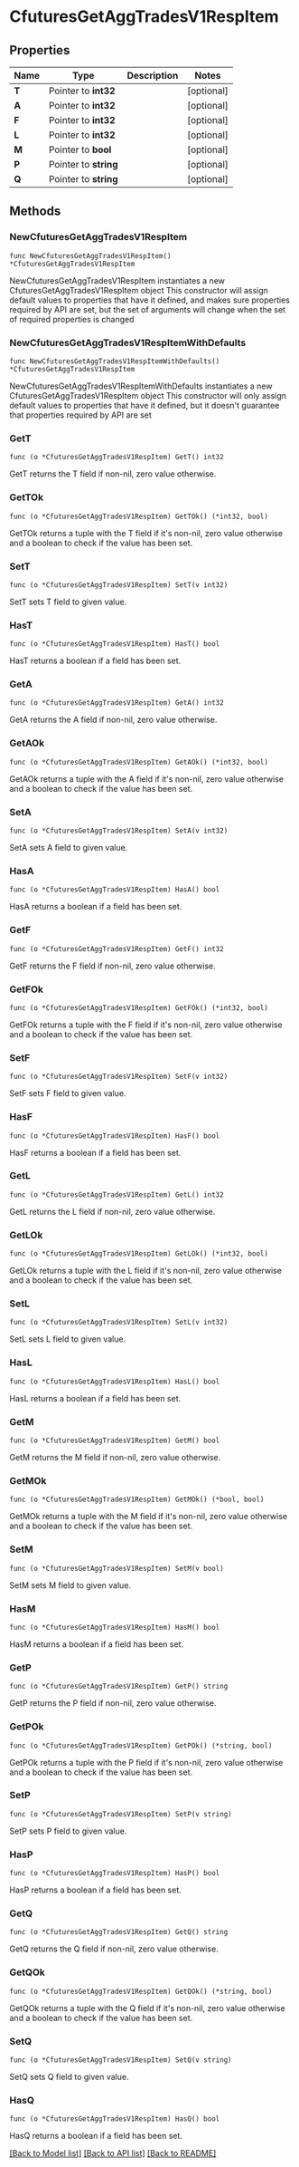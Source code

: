 # CfuturesGetAggTradesV1RespItem

## Properties

Name | Type | Description | Notes
------------ | ------------- | ------------- | -------------
**T** | Pointer to **int32** |  | [optional] 
**A** | Pointer to **int32** |  | [optional] 
**F** | Pointer to **int32** |  | [optional] 
**L** | Pointer to **int32** |  | [optional] 
**M** | Pointer to **bool** |  | [optional] 
**P** | Pointer to **string** |  | [optional] 
**Q** | Pointer to **string** |  | [optional] 

## Methods

### NewCfuturesGetAggTradesV1RespItem

`func NewCfuturesGetAggTradesV1RespItem() *CfuturesGetAggTradesV1RespItem`

NewCfuturesGetAggTradesV1RespItem instantiates a new CfuturesGetAggTradesV1RespItem object
This constructor will assign default values to properties that have it defined,
and makes sure properties required by API are set, but the set of arguments
will change when the set of required properties is changed

### NewCfuturesGetAggTradesV1RespItemWithDefaults

`func NewCfuturesGetAggTradesV1RespItemWithDefaults() *CfuturesGetAggTradesV1RespItem`

NewCfuturesGetAggTradesV1RespItemWithDefaults instantiates a new CfuturesGetAggTradesV1RespItem object
This constructor will only assign default values to properties that have it defined,
but it doesn't guarantee that properties required by API are set

### GetT

`func (o *CfuturesGetAggTradesV1RespItem) GetT() int32`

GetT returns the T field if non-nil, zero value otherwise.

### GetTOk

`func (o *CfuturesGetAggTradesV1RespItem) GetTOk() (*int32, bool)`

GetTOk returns a tuple with the T field if it's non-nil, zero value otherwise
and a boolean to check if the value has been set.

### SetT

`func (o *CfuturesGetAggTradesV1RespItem) SetT(v int32)`

SetT sets T field to given value.

### HasT

`func (o *CfuturesGetAggTradesV1RespItem) HasT() bool`

HasT returns a boolean if a field has been set.

### GetA

`func (o *CfuturesGetAggTradesV1RespItem) GetA() int32`

GetA returns the A field if non-nil, zero value otherwise.

### GetAOk

`func (o *CfuturesGetAggTradesV1RespItem) GetAOk() (*int32, bool)`

GetAOk returns a tuple with the A field if it's non-nil, zero value otherwise
and a boolean to check if the value has been set.

### SetA

`func (o *CfuturesGetAggTradesV1RespItem) SetA(v int32)`

SetA sets A field to given value.

### HasA

`func (o *CfuturesGetAggTradesV1RespItem) HasA() bool`

HasA returns a boolean if a field has been set.

### GetF

`func (o *CfuturesGetAggTradesV1RespItem) GetF() int32`

GetF returns the F field if non-nil, zero value otherwise.

### GetFOk

`func (o *CfuturesGetAggTradesV1RespItem) GetFOk() (*int32, bool)`

GetFOk returns a tuple with the F field if it's non-nil, zero value otherwise
and a boolean to check if the value has been set.

### SetF

`func (o *CfuturesGetAggTradesV1RespItem) SetF(v int32)`

SetF sets F field to given value.

### HasF

`func (o *CfuturesGetAggTradesV1RespItem) HasF() bool`

HasF returns a boolean if a field has been set.

### GetL

`func (o *CfuturesGetAggTradesV1RespItem) GetL() int32`

GetL returns the L field if non-nil, zero value otherwise.

### GetLOk

`func (o *CfuturesGetAggTradesV1RespItem) GetLOk() (*int32, bool)`

GetLOk returns a tuple with the L field if it's non-nil, zero value otherwise
and a boolean to check if the value has been set.

### SetL

`func (o *CfuturesGetAggTradesV1RespItem) SetL(v int32)`

SetL sets L field to given value.

### HasL

`func (o *CfuturesGetAggTradesV1RespItem) HasL() bool`

HasL returns a boolean if a field has been set.

### GetM

`func (o *CfuturesGetAggTradesV1RespItem) GetM() bool`

GetM returns the M field if non-nil, zero value otherwise.

### GetMOk

`func (o *CfuturesGetAggTradesV1RespItem) GetMOk() (*bool, bool)`

GetMOk returns a tuple with the M field if it's non-nil, zero value otherwise
and a boolean to check if the value has been set.

### SetM

`func (o *CfuturesGetAggTradesV1RespItem) SetM(v bool)`

SetM sets M field to given value.

### HasM

`func (o *CfuturesGetAggTradesV1RespItem) HasM() bool`

HasM returns a boolean if a field has been set.

### GetP

`func (o *CfuturesGetAggTradesV1RespItem) GetP() string`

GetP returns the P field if non-nil, zero value otherwise.

### GetPOk

`func (o *CfuturesGetAggTradesV1RespItem) GetPOk() (*string, bool)`

GetPOk returns a tuple with the P field if it's non-nil, zero value otherwise
and a boolean to check if the value has been set.

### SetP

`func (o *CfuturesGetAggTradesV1RespItem) SetP(v string)`

SetP sets P field to given value.

### HasP

`func (o *CfuturesGetAggTradesV1RespItem) HasP() bool`

HasP returns a boolean if a field has been set.

### GetQ

`func (o *CfuturesGetAggTradesV1RespItem) GetQ() string`

GetQ returns the Q field if non-nil, zero value otherwise.

### GetQOk

`func (o *CfuturesGetAggTradesV1RespItem) GetQOk() (*string, bool)`

GetQOk returns a tuple with the Q field if it's non-nil, zero value otherwise
and a boolean to check if the value has been set.

### SetQ

`func (o *CfuturesGetAggTradesV1RespItem) SetQ(v string)`

SetQ sets Q field to given value.

### HasQ

`func (o *CfuturesGetAggTradesV1RespItem) HasQ() bool`

HasQ returns a boolean if a field has been set.


[[Back to Model list]](../README.md#documentation-for-models) [[Back to API list]](../README.md#documentation-for-api-endpoints) [[Back to README]](../README.md)


